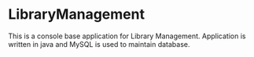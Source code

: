 # LibraryManagement
This is a console base application for Library Management.
Application is written in java and MySQL is used to maintain database.
